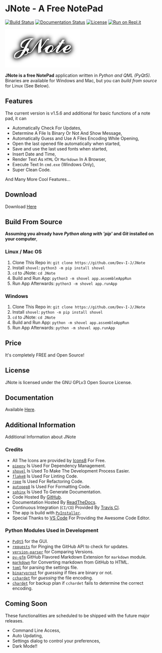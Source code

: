 # JNote - A Free NotePad

[![Build Status](https://travis-ci.org/Dev-I-J/JNote.svg?branch=master)](https://travis-ci.org/Dev-I-J/JNote)
[![Documentation Status](https://readthedocs.org/projects/jnote-notepad/badge/?version=latest)](https://jnote-notepad.readthedocs.io/en/latest/?badge=latest)
[![License](https://img.shields.io/badge/license-GPL%203.0-green.svg)](https://opensource.org/licenses/GPL-3.0)
[![Run on Repl.it](https://repl.it/badge/github/Dev-I-J/JNote)](https://repl.it/github/Dev-I-J/JNote)

![JNote Logo](icons/logo.png)

__JNote is a free NotePad__ application written in _Python and QML (PyQt5)._ Binaries are available for Windows and Mac, but you can _build from source_ for Linux (See Below).

## Features

The current version is v1.5.6 and additional for basic functions of a note pad, it can

* Automatically Check For Updates,
* Determine A File Is Binary Or Not And Show Message,
* Automatically Guess and Use A Files Encoding While Opening,
* Open the last opened file automatically when started,
* Save and use the last used fonts when started,
* Insert Date and Time,
* Render Text As `HTML` Or `Markdown` In A Browser,
* Execute Text In `cmd.exe` (Windows Only),
* Super Clean Code.

And Many More Cool Features...

## Download

Download [Here](https://github.com/Dev-I-J/JNote/releases/latest)

## Build From Source

__Assuming you already have _Python along with 'pip'_ and _Git_ installed on your computer__,

### Linux / Mac OS

1. Clone This Repo in: `git clone https://github.com/Dev-I-J/JNote`
2. Install `shovel`: `python3 -m pip install shovel`
3. `cd` to JNote: `cd JNote`
4. Build and Run App: `python3 -m shovel app.assembleAppRun`
5. Run App Afterwards: `python3 -m shovel app.runApp`

### Windows

1. Clone This Repo in: `git clone https://github.com/Dev-I-J/JNote`
2. Install `shovel`: `python -m pip install shovel`
3. `cd` to JNote: `cd JNote`
4. Build and Run App: `python -m shovel app.assembleAppRun`
5. Run App Afterwards: `python -m shovel app.runApp`

## Price

It's completely FREE and Open Source!

## License

JNote is licensed under the GNU GPLv3 Open Source License.

## Documentation

Available [Here](https://jnote-notepad.readthedocs.io/en/latest/).

## Additional Information

Additional Information about JNote

### Credits

* All The Icons are provided by [Icons8](https://icons8.com) For Free.
* [`pipenv`](https://pypi.org/project/pipenv) Is Used For Dependency Management.
* [`shovel`](https://pypi.org/project/shovel) Is Used To Make The Development Process Easier.
* [`flake8`](https://pypi.org/project/flake8) Is Used For Linting Code.
* [`rope`](https://pypi.org/project/rope) Is Used For Refactoring Code.
* [`autopep8`](https://pypi.org/project/autopep8) Is Used For Formatting Code.
* [`sphinx`](https://pypi.org/project/Sphinx/) Is Used To Generate Documentation.
* Code Hosted By [GitHub](https://github.com).
* Documentation Hosted By [ReadTheDocs](https://readthedocs.org).
* Continuous Integration (`CI/CD`) Provided By [Travis CI](https://travis-ci.org).
* The app is build with [`PyInstaller`](https://pypi.org/project/PyInstaller).
* Special Thanks to [VS Code](https://vscode.com) For Providing the Awesome Code Editor.

### Python Modules Used in Development

* [`PyQt5`](https://pypi.org/project/PyQt5/) for the GUI.
* [`requests`](https://pypi.org/project/requests/) for Pinging the GitHub API to check for updates.
* [`version-parser`](https://pypi.org/project/version-parser/) for Comparing Versions.
* [`py-gfm`](https://pypi.org/project/py-gfm/) GitHub Flavored Markdown Extension for `markdown` module.
* [`markdown`](https://pypi.org/project/markdown/) for Converting markdown from GitHub to HTML.
* [`toml`](https://pypi.org/project/toml/) for parsing the settings file.
* [`binaryornot`](https://pypi.org/project/binaryornot/) for _guessing_ if files are binary or not.
* [`cchardet`](https://pypi.org/project/cchardet/) for _guessing_ the file encoding.
* [`chardet`](https://pypi.org/project/chardet/) for backup plan if `cchardet` fails to determine the correct encoding.

## Coming Soon

These functionalities are scheduled to be shipped with the future major releases.

* Command Line Access,
* Auto Updating,
* Settings dialog to control your preferences,
* Dark Mode!!
